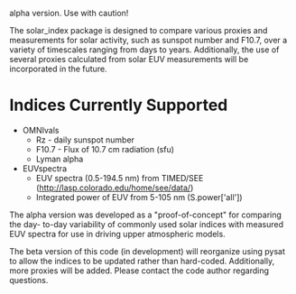 alpha version.  Use with caution!

The solar_index package is designed to compare various proxies and measurements
for solar activity, such as sunspot number and F10.7, over a variety of
timescales ranging from days to years.  Additionally, the use of several
proxies calculated from solar EUV measurements will be incorporated in the
future.

# Indices Currently Supported
* OMNIvals
  * Rz - daily sunspot number
  * F10.7 - Flux of 10.7 cm radiation (sfu)
  * Lyman alpha
* EUVspectra
  * EUV spectra (0.5-194.5 nm) from TIMED/SEE (http://lasp.colorado.edu/home/see/data/)
  * Integrated power of EUV from 5-105 nm (S.power['all'])

The alpha version was developed as a "proof-of-concept" for comparing the day-
to-day variability of commonly used solar indices with measured EUV spectra
for use in driving upper atmospheric models.

The beta version of this code (in development) will reorganize using pysat to
allow the indices to be updated rather than hard-coded.  Additionally, more
proxies will be added.  Please contact the code author regarding questions.
